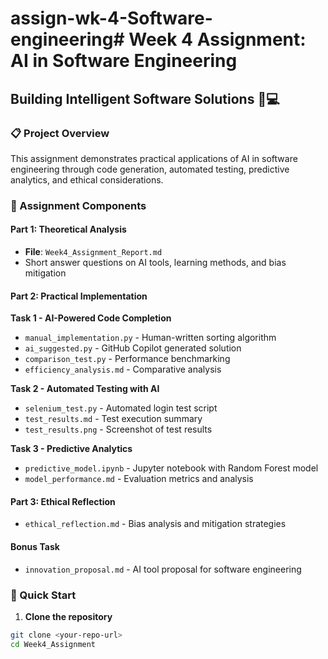 # assign-wk-4-Software-engineering# Week 4 Assignment: AI in Software Engineering
## Building Intelligent Software Solutions 🤖💻

### 📋 Project Overview
This assignment demonstrates practical applications of AI in software engineering through code generation, automated testing, predictive analytics, and ethical considerations.

### 🎯 Assignment Components

#### Part 1: Theoretical Analysis
- **File**: `Week4_Assignment_Report.md`
- Short answer questions on AI tools, learning methods, and bias mitigation

#### Part 2: Practical Implementation

**Task 1 - AI-Powered Code Completion**
- `manual_implementation.py` - Human-written sorting algorithm
- `ai_suggested.py` - GitHub Copilot generated solution
- `comparison_test.py` - Performance benchmarking
- `efficiency_analysis.md` - Comparative analysis

**Task 2 - Automated Testing with AI**
- `selenium_test.py` - Automated login test script
- `test_results.md` - Test execution summary
- `test_results.png` - Screenshot of test results

**Task 3 - Predictive Analytics**
- `predictive_model.ipynb` - Jupyter notebook with Random Forest model
- `model_performance.md` - Evaluation metrics and analysis

#### Part 3: Ethical Reflection
- `ethical_reflection.md` - Bias analysis and mitigation strategies

#### Bonus Task
- `innovation_proposal.md` - AI tool proposal for software engineering

### 🚀 Quick Start

1. **Clone the repository**
```bash
git clone <your-repo-url>
cd Week4_Assignment